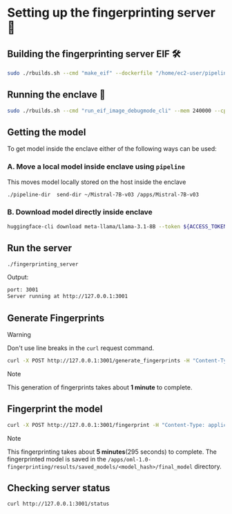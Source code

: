 # Setting up the fingerprinting server 🚀

## Building the fingerprinting server EIF 🛠️
```bash
sudo ./rbuilds.sh --cmd "make_eif" --dockerfile "/home/ec2-user/pipeline/secure-enclaves-framework/reference_apps/fingerprinting_server/fingerprinting_server.dockerfile" --network --init-c
```

## Running the enclave 🌟
```bash
sudo ./rbuilds.sh --cmd "run_eif_image_debugmode_cli" --mem 240000 --cpus 40 --dockerfile "/home/ec2-user/pipeline/secure-enclaves-framework/reference_apps/fingerprinting_server/fingerprinting_server.dockerfile" --network --init-c
```


## Getting the model
To get model inside the enclave either of the following ways can be used:
### A. Move a local model inside enclave using `pipeline`
This moves model locally stored on the host inside the enclave
```bash
./pipeline-dir  send-dir ~/Mistral-7B-v03 /apps/Mistral-7B-v03
```

### B. Download model directly inside enclave
```bash
huggingface-cli download meta-llama/Llama-3.1-8B --token ${ACCESS_TOKEN} --repo-type model --local-dir . -->
```

## Run the server
```bash
./fingerprinting_server
```
Output:
```bash
port: 3001
Server running at http://127.0.0.1:3001
```

## Generate Fingerprints
> [!WARNING]
> Don't use line breaks in the `curl` request command.
```bash
curl -X POST http://127.0.0.1:3001/generate_fingerprints -H "Content-Type: application/json" -d '{ "key_length": 16, "response_length": 16, "num_fingerprints": 5, "batch_size": 5, "model_used_for_key_generation": "/apps/Mistral-7B-v03", "key_response_strategy": "independent", "output_file": "/apps/new_fingerprints4.json" }'
```
> [!NOTE]
> This generation of fingerprints takes about **1 minute** to complete.

## Fingerprint the model
```bash
curl -X POST http://127.0.0.1:3001/fingerprint -H "Content-Type: application/json" -d '{ "model_path": "/apps/Mistral-7B-v03", "fingerprints_file_path": "/apps/new_fingerprints3.json", "num_fingerprints": 5, "max_key_length": 16, "max_response_length": 1, "batch_size": 5, "num_train_epochs": 10, "learning_rate": 0.001, "weight_decay": 0.0001, "fingerprint_generation_strategy": "english" }'
```
> [!NOTE]
> This fingerprinting takes about **5 minutes**(295 seconds) to complete. The fingerprinted model is saved in the `/apps/oml-1.0-fingerprinting/results/saved_models/<model_hash>/final_model` directory.
 
 ## Checking server status
 ```bash
 curl http://127.0.0.1:3001/status
 ```
